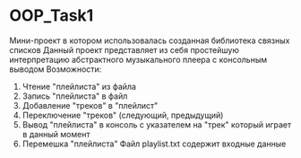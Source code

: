 # OOP_Task1
Мини-проект в котором использовалась созданная библиотека связных списков
Данный проект представляет из себя простейшую интерпретацию абстрактного музыкального плеера с консольным выводом
Возможности:
1. Чтение "плейлиста" из файла
2. Запись "плейлиста" в файл
3. Добавление "треков" в "плейлист"
4. Переключение "треков" (следующий, предыдущий)
5. Вывод "плейлиста" в консоль с указателем на "трек" который играет в данный момент
6. Перемешка "плейлиста"
Файл playlist.txt содержит входные данные
